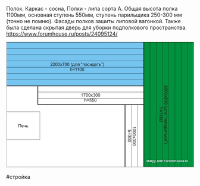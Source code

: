 Полок. Каркас - сосна, Полки - липа сорта А. Общая высота полка 1100мм, основная ступень 550мм, ступень парильщика 250-300 мм (точно не помню). Фасады полков зашиты липовой вагонкой. Также была сделана скрытая дверь для уборки подполкового пространства.
https://www.forumhouse.ru/posts/24095124/

![_attachments/Pasted image 20240912125759.png](_attachments/Pasted%20image%2020240912125759.png)


#стройка 